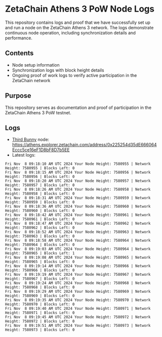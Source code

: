 # ZetaChain Athens 3 PoW Node Logs
This repository contains logs and proof that we have successfully set up and run a node on the ZetaChain Athens 3 network. The logs demonstrate continuous node operation, including synchronization details and performance.

## Contents
- Node setup information
- Synchronization logs with block height details
- Ongoing proof of work logs to verify active participation in the ZetaChain network

## Purpose
This repository serves as documentation and proof of participation in the ZetaChain Athens 3 PoW testnet.

## Logs

- [Third Bunny](https://thirdbunny.xyz/) node: https://athens.explorer.zetachain.com/address/0x225254d35dE666064Eccc5ce16eF1D8bF8D7b5EE
- Latest logs:
```
Fri Nov  8 09:18:10 AM UTC 2024 Your Node Height: 7580955 | Network Height: 7580955 | Blocks Left: 0
Fri Nov  8 09:18:15 AM UTC 2024 Your Node Height: 7580956 | Network Height: 7580956 | Blocks Left: 0
Fri Nov  8 09:18:20 AM UTC 2024 Your Node Height: 7580957 | Network Height: 7580957 | Blocks Left: 0
Fri Nov  8 09:18:26 AM UTC 2024 Your Node Height: 7580958 | Network Height: 7580958 | Blocks Left: 0
Fri Nov  8 09:18:31 AM UTC 2024 Your Node Height: 7580959 | Network Height: 7580959 | Blocks Left: 0
Fri Nov  8 09:18:36 AM UTC 2024 Your Node Height: 7580960 | Network Height: 7580960 | Blocks Left: 0
Fri Nov  8 09:18:42 AM UTC 2024 Your Node Height: 7580961 | Network Height: 7580961 | Blocks Left: 0
Fri Nov  8 09:18:47 AM UTC 2024 Your Node Height: 7580962 | Network Height: 7580962 | Blocks Left: 0
Fri Nov  8 09:18:52 AM UTC 2024 Your Node Height: 7580963 | Network Height: 7580963 | Blocks Left: 0
Fri Nov  8 09:18:58 AM UTC 2024 Your Node Height: 7580964 | Network Height: 7580964 | Blocks Left: 0
Fri Nov  8 09:19:03 AM UTC 2024 Your Node Height: 7580964 | Network Height: 7580965 | Blocks Left: 1
Fri Nov  8 09:19:08 AM UTC 2024 Your Node Height: 7580965 | Network Height: 7580965 | Blocks Left: 0
Fri Nov  8 09:19:14 AM UTC 2024 Your Node Height: 7580966 | Network Height: 7580966 | Blocks Left: 0
Fri Nov  8 09:19:19 AM UTC 2024 Your Node Height: 7580967 | Network Height: 7580967 | Blocks Left: 0
Fri Nov  8 09:19:24 AM UTC 2024 Your Node Height: 7580968 | Network Height: 7580968 | Blocks Left: 0
Fri Nov  8 09:19:29 AM UTC 2024 Your Node Height: 7580969 | Network Height: 7580969 | Blocks Left: 0
Fri Nov  8 09:19:35 AM UTC 2024 Your Node Height: 7580970 | Network Height: 7580970 | Blocks Left: 0
Fri Nov  8 09:19:40 AM UTC 2024 Your Node Height: 7580971 | Network Height: 7580971 | Blocks Left: 0
Fri Nov  8 09:19:45 AM UTC 2024 Your Node Height: 7580972 | Network Height: 7580972 | Blocks Left: 0
Fri Nov  8 09:19:51 AM UTC 2024 Your Node Height: 7580973 | Network Height: 7580973 | Blocks Left: 0
```
